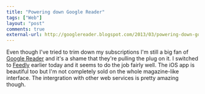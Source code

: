 ```yaml
---
title: "Powering down Google Reader"
tags: ["Web"]
layout: "post"
comments: true
external-url: http://googlereader.blogspot.com/2013/03/powering-down-google-reader.html
---
```


Even though I've tried to trim down my subscriptions I'm still a big fan of [Google Reader](ww.google.com/reader) and it's a shame that they're pulling the plug on it. I switched to [Feedly](http://www.feedly.com/home) earlier today and it seems to do the job fairly well. The iOS app is beautiful too but I'm not completely sold on the whole magazine-like interface. The intergration with other web services is pretty amazing though.

